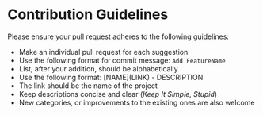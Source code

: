 # Contribution Guidelines

Please ensure your pull request adheres to the following guidelines:

* Make an individual pull request for each suggestion
* Use the following format for commit message: `Add FeatureName`
* List, after your addition, should be alphabetically
* Use the following format: \[NAME\]\(LINK\) - DESCRIPTION
* The link should be the name of the project
* Keep descriptions concise and clear (_Keep It Simple, Stupid_)
* New categories, or improvements to the existing ones are also welcome
